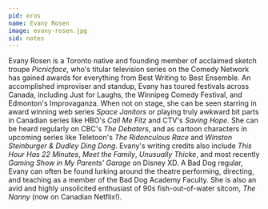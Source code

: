 ```yaml
---
pid: eros
name: Evany Rosen
image: evany-rosen.jpg
sid: notes
---
```

Evany Rosen is a Toronto native and founding member of acclaimed sketch troupe *Picnicface*, who's titular television series on the Comedy Network has gained awards for everything from Best Writing to Best Ensemble. An accomplished improviser and standup, Evany has toured festivals across Canada, including Just for Laughs, the Winnipeg Comedy Festival, and Edmonton's Improvaganza. When not on stage, she can be seen starring in award winning web series *Space Janitors* or playing truly awkward bit parts in Canadian series like HBO's *Call Me Fitz* and CTV's *Saving Hope*. She can be heard regularly on CBC's *The Debaters*, and as cartoon characters in upcoming series like Teletoon's *The Ridonculous Race* and *Winston Steinburger & Dudley Ding Dong*. Evany's writing credits also include *This Hour Has 22 Minutes*, *Meet the Family*, *Unusually Thicke*, and most recently *Gaming Show in My Parents' Garage* on Disney XD. A Bad Dog regular, Evany can often be found lurking around the theatre performing, directing, and teaching as a member of the Bad Dog Academy Faculty. She is also an avid and highly unsolicited enthusiast of 90s fish-out-of-water sitcom, *The Nanny* (now on Canadian Netflix!).
